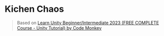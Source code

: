 # Kichen Chaos

> Based on [Learn Unity Beginner/Intermediate 2023 (FREE COMPLETE Course - Unity Tutorial) by Code Monkey](https://www.youtube.com/watch?v=AmGSEH7QcDg)